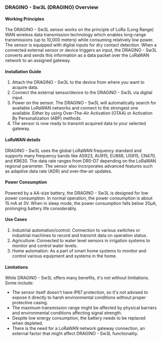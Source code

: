 ### DRAGINO - Sw3L (DRAGINO) Overview

#### Working Principles

The DRAGINO - Sw3L sensor works on the principle of LoRa (Long Range) WAN wireless data transmission technology which enables long-range transmissions (up to 10,000 meters) while consuming relatively low power. The sensor is equipped with digital inputs for dry contact detection. When a connected external sensor or device triggers an input, the DRAGINO - Sw3L converts and sends this information as a data packet over the LoRaWAN network to an assigned gateway.

#### Installation Guide
1. Attach the DRAGINO - Sw3L to the device from where you want to acquire data.
2. Connect the external sensor/device to the DRAGINO - Sw3L via digital input.
3. Power on the sensor. The DRAGINO - Sw3L will automatically search for available LoRaWAN networks and connect to the strongest one available. Either by using Over-The-Air Activation (OTAA) or Activation By Personalization (ABP) methods.
4. The sensor is now ready to transmit acquired data to your selected gateway.

#### LoRaWAN details
DRAGINO - Sw3L uses the global LoRaWAN frequency standard and supports many frequency bands like AS923, AU915, EU868, US915, CN470, and KR630. The data rate ranges from DR0-D7 depending on the LoRaWAN regional parameter. The sensor also incorporates advanced features such as adaptive data rate (ADR) and over-the-air updates.

#### Power Consumption
Powered by a AA-size battery, the DRAGINO - Sw3L is designed for low power consumption. In normal operation, the power consumption is about 15 mA at 3V. When in sleep mode, the power consumption falls below 20µA, prolonging battery life considerably.

#### Use Cases
1. Industrial automation/control: Connection to various switches or industrial machines to record and transmit data on operation status.
2. Agriculture: Connected to water level sensors in irrigation systems to monitor and control water levels.
3. Home automation: As a part of smart home systems to monitor and control various equipment and systems in the home.

#### Limitations
While DRAGINO - Sw3L offers many benefits, it's not without limitations. Some include:
- The sensor itself doesn't have IP67 protection, so it's not advised to expose it directly to harsh environmental conditions without proper protective casing.
- The maximum transmission range might be affected by physical barriers and environmental conditions affecting signal strength.
- Despite low energy consumption, the battery needs to be replaced when depleted.
- There is the need for a LoRaWAN network gateway connection, an external factor that might affect DRAGINO - Sw3L functionality.